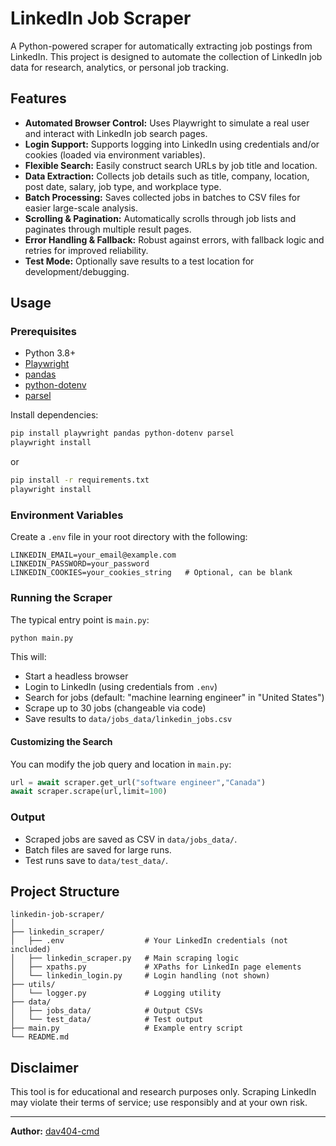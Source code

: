 # LinkedIn Job Scraper

A Python-powered scraper for automatically extracting job postings from LinkedIn. This project is designed to automate the collection of LinkedIn job data for research, analytics, or personal job tracking.

## Features

- **Automated Browser Control:** Uses Playwright to simulate a real user and interact with LinkedIn job search pages.
- **Login Support:** Supports logging into LinkedIn using credentials and/or cookies (loaded via environment variables).
- **Flexible Search:** Easily construct search URLs by job title and location.
- **Data Extraction:** Collects job details such as title, company, location, post date, salary, job type, and workplace type.
- **Batch Processing:** Saves collected jobs in batches to CSV files for easier large-scale analysis.
- **Scrolling & Pagination:** Automatically scrolls through job lists and paginates through multiple result pages.
- **Error Handling & Fallback:** Robust against errors, with fallback logic and retries for improved reliability.
- **Test Mode:** Optionally save results to a test location for development/debugging.

## Usage

### Prerequisites

- Python 3.8+
- [Playwright](https://playwright.dev/python/)
- [pandas](https://pandas.pydata.org/)
- [python-dotenv](https://pypi.org/project/python-dotenv/)
- [parsel](https://pypi.org/project/parsel/)

Install dependencies:

```bash
pip install playwright pandas python-dotenv parsel
playwright install
```
or 
```bash
pip install -r requirements.txt
playwright install
```
### Environment Variables

Create a `.env` file in your root directory with the following:

```
LINKEDIN_EMAIL=your_email@example.com
LINKEDIN_PASSWORD=your_password
LINKEDIN_COOKIES=your_cookies_string   # Optional, can be blank
```

### Running the Scraper

The typical entry point is `main.py`:

```bash
python main.py
```

This will:

- Start a headless browser
- Login to LinkedIn (using credentials from `.env`)
- Search for jobs (default: "machine learning engineer" in "United States")
- Scrape up to 30 jobs (changeable via code)
- Save results to `data/jobs_data/linkedin_jobs.csv`

#### Customizing the Search

You can modify the job query and location in `main.py`:

```python
url = await scraper.get_url("software engineer","Canada")
await scraper.scrape(url,limit=100)
```

### Output

- Scraped jobs are saved as CSV in `data/jobs_data/`.
- Batch files are saved for large runs.
- Test runs save to `data/test_data/`.

## Project Structure

```
linkedin-job-scraper/
│
├── linkedin_scraper/
│   ├── .env                  # Your LinkedIn credentials (not included)
│   ├── linkedin_scraper.py   # Main scraping logic
│   ├── xpaths.py             # XPaths for LinkedIn page elements
│   └── linkedin_login.py     # Login handling (not shown)
├── utils/
│   └── logger.py             # Logging utility
├── data/
│   ├── jobs_data/            # Output CSVs
│   └── test_data/            # Test output
├── main.py                   # Example entry script
└── README.md
```

## Disclaimer

This tool is for educational and research purposes only. Scraping LinkedIn may violate their terms of service; use responsibly and at your own risk.

---

**Author:** [dav404-cmd](https://github.com/dav404-cmd)